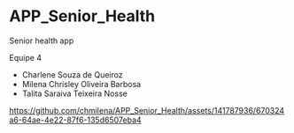 # APP_Senior_Health
Senior health app

Equipe 4
 - Charlene Souza de Queiroz
 - Milena Chrisley Oliveira Barbosa
 - Talita Saraiva Teixeira Nosse



https://github.com/chmilena/APP_Senior_Health/assets/141787936/670324a6-64ae-4e22-87f6-135d6507eba4

